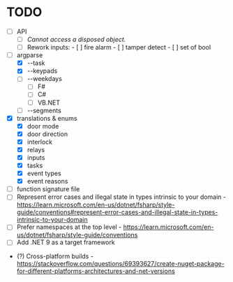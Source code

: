# TODO

- [ ] API
    - [ ] _Cannot access a disposed object._
    - [ ] Rework inputs:
          - [ ] fire alarm
          - [ ] tamper detect
          - [ ] set of bool

- [ ] argparse
    - [x] --task
    - [x] --keypads
    - [ ] --weekdays
        - [ ] F#
        - [ ] C#
        - [ ] VB.NET
    - [ ] --segments

- [x] translations & enums
    - [x] door mode
    - [x] door direction
    - [x] interlock
    - [x] relays
    - [x] inputs
    - [x] tasks
    - [x] event types
    - [x] event reasons

- [ ] function signature file
- [ ] Represent error cases and illegal state in types intrinsic to your domain
      - https://learn.microsoft.com/en-us/dotnet/fsharp/style-guide/conventions#represent-error-cases-and-illegal-state-in-types-intrinsic-to-your-domain
- [ ] Prefer namespaces at the top level
      - https://learn.microsoft.com/en-us/dotnet/fsharp/style-guide/conventions
- [ ] Add .NET 9 as a target framework
- (?) Cross-platform builds
      - https://stackoverflow.com/questions/69393627/create-nuget-package-for-different-platforms-architectures-and-net-versions

